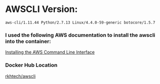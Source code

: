 # AWSCLI Version:
```
aws-cli/1.11.44 Python/2.7.13 Linux/4.4.0-59-generic botocore/1.5.7
```
### I used the following AWS documentation to install the awscli into the container:
[Installing the AWS Command Line Interface](http://docs.aws.amazon.com/cli/latest/userguide/installing.html)
### Docker Hub Location
[rkhtech/awscli](https://hub.docker.com/r/rkhtech/awscli/)
